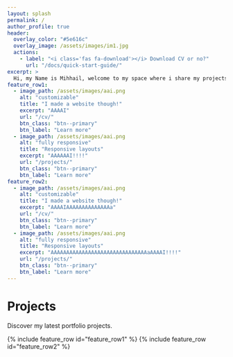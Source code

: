 ```yaml
---
layout: splash
permalink: /
author_profile: true
header:
  overlay_color: "#5e616c"
  overlay_image: /assets/images/im1.jpg
  actions:
    - label: "<i class='fas fa-download'></i> Download CV or no?"
      url: "/docs/quick-start-guide/"
excerpt: >
  Hi, my Name is Mihhail, welcome to my space where i share my projects.
feature_row1:
  - image_path: /assets/images/aai.png
    alt: "customizable"
    title: "I made a website though!"
    excerpt: "AAAAI"
    url: "/cv/"
    btn_class: "btn--primary"
    btn_label: "Learn more"
  - image_path: /assets/images/aai.png
    alt: "fully responsive"
    title: "Responsive layouts"
    excerpt: "AAAAAAI!!!!"
    url: "/projects/"
    btn_class: "btn--primary"
    btn_label: "Learn more"
feature_row2:
  - image_path: /assets/images/aai.png
    alt: "customizable"
    title: "I made a website though!"
    excerpt: "AAAAIAAAAAAAAAAAAAAa"
    url: "/cv/"
    btn_class: "btn--primary"
    btn_label: "Learn more"
  - image_path: /assets/images/aai.png
    alt: "fully responsive"
    title: "Responsive layouts"
    excerpt: "AAAAAAAAAAAAAAAAAAAAAAAAAAAAAAAaAAAAI!!!!"
    url: "/projects/"
    btn_class: "btn--primary"
    btn_label: "Learn more"
---
```


# Projects
Discover my latest portfolio projects.

{% include feature_row id="feature_row1" %}
{% include feature_row id="feature_row2" %}
